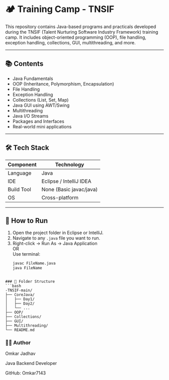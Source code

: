 # 🏕️ Training Camp - TNSIF

This repository contains Java-based programs and practicals developed during the TNSIF (Talent Nurturing Software Industry Framework) training camp. It includes object-oriented programming (OOP), file handling, exception handling, collections, GUI, multithreading, and more.

---

## 📚 Contents

- Java Fundamentals
- OOP (Inheritance, Polymorphism, Encapsulation)
- File Handling
- Exception Handling
- Collections (List, Set, Map)
- Java GUI using AWT/Swing
- Multithreading
- Java I/O Streams
- Packages and Interfaces
- Real-world mini applications

---

## 🛠️ Tech Stack

| Component        | Technology      |
|------------------|------------------|
| Language         | Java             |
| IDE              | Eclipse / IntelliJ IDEA |
| Build Tool       | None (Basic javac/java) |
| OS               | Cross-platform   |

---

## 🚀 How to Run

1. Open the project folder in Eclipse or IntelliJ.
2. Navigate to any `.java` file you want to run.
3. Right-click → Run As → Java Application  
   OR  
   Use terminal:
   ```bash
   javac FileName.java
   java FileName
 ```

### 📁 Folder Structure
 ```bash
-TNSIF-main/
├── CoreJava/
│   ├── Day1/
│   ├── Day2/
│   └── ...
├── OOP/
├── Collections/
├── GUI/
├── Multithreading/
└── README.md
 ```
### 👨‍💻 Author

Omkar Jadhav

Java Backend Developer

GitHub: Omkar7143
